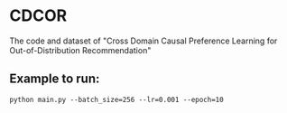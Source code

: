 # CDCOR
The code and dataset of "Cross Domain Causal Preference Learning for Out-of-Distribution Recommendation"
## Example to run:
    python main.py --batch_size=256 --lr=0.001 --epoch=10

